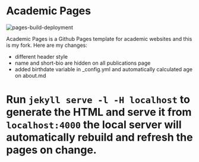 
# Academic Pages

![pages-build-deployment](https://github.com/academicpages/academicpages.github.io/actions/workflows/pages/pages-build-deployment/badge.svg)

Academic Pages is a Github Pages template for academic websites and this is my fork. Here are my changes:
- different header style
- name and short-bio are hidden on all publications page
- added birthdate variable in _config.yml and automatically calculated age on about.md

# Run `jekyll serve -l -H localhost` to generate the HTML and serve it from `localhost:4000` the local server will automatically rebuild and refresh the pages on change.
